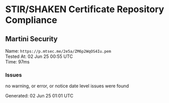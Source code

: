 # STIR/SHAKEN Certificate Repository Compliance

## Martini Security

Name: `https://p.mtsec.me/2e5a/ZM6p2WqOS4Iu.pem`\
Tested At: 02 Jun 25 00:55 UTC\
Time: 97ms

### Issues

no warning, or error, or notice date level issues were found

Generated: 02 Jun 25 01:01 UTC